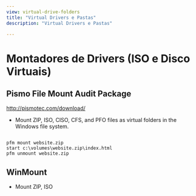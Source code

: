 ```yaml
---
view: virtual-drive-folders
title: "Virtual Drivers e Pastas"
description: "Virtual Drivers e Pastas"

---
```

# Montadores de Drivers (ISO e Disco Virtuais) 

## Pismo File Mount Audit Package
http://pismotec.com/download/

 - Mount ZIP, ISO, CISO, CFS, and PFO files as virtual folders in the Windows file system.

<code class="bash">
pfm mount website.zip
start c:\volumes\website.zip\index.html
pfm unmount website.zip
</code>

## WinMount

 - Mount ZIP, ISO